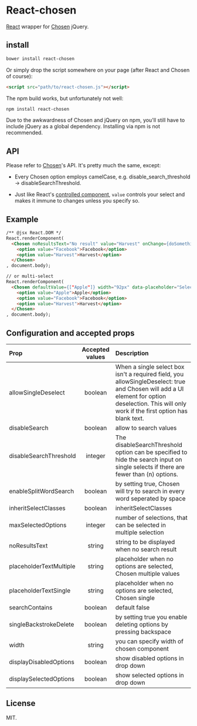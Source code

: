 # React-chosen

[React](http://facebook.github.io/react/) wrapper for [Chosen](http://harvesthq.github.io/chosen/) jQuery.

## install

```sh
bower install react-chosen
```

Or simply drop the script somewhere on your page (after React and Chosen of course):

```html
<script src="path/to/react-chosen.js"></script>
```

The npm build works, but unfortunately not well:

```sh
npm install react-chosen
```

Due to the awkwardness of Chosen and jQuery on npm, you'll still have to include jQuery as a global dependency. Installing via npm is not recommended.

## API

Please refer to [Chosen](http://harvesthq.github.io/chosen/)'s API. It's pretty much the same, except:

- Every Chosen option employs camelCase, e.g. disable_search_threshold -> disableSearchThreshold.

- Just like React's [controlled component](http://facebook.github.io/react/docs/forms.html#controlled-components), `value` controls your select and makes it immune to changes unless you specify so.

## Example

```html
/** @jsx React.DOM */
React.renderComponent(
  <Chosen noResultsText="No result" value="Harvest" onChange={doSomething}>
    <option value="Facebook">Facebook</option>
    <option value="Harvest">Harvest</option>
  </Chosen>
, document.body);

// or multi-select
React.renderComponent(
  <Chosen defaultValue={["Apple"]} width="92px" data-placeholder="Select..." multiple>
    <option value="Apple">Apple</option>
    <option value="Facebook">Facebook</option>
    <option value="Harvest">Harvest</option>
  </Chosen>
, document.body);
```

## Configuration and accepted props


| Prop  | Accepted values  | Description |
| :------------ |:---------------:| :-------|
|  allowSingleDeselect | boolean | When a single select box isn't a required field, you allowSingleDeselect: true and Chosen will add a UI element for option deselection. This will only work if the first option has blank text. |
|  disableSearch | boolean | allow to search values |
|  disableSearchThreshold | integer  |  The disableSearchThreshold option can be specified to hide the search input on single selects if there are fewer than (n) options. |
|  enableSplitWordSearch | boolean| by setting true, Chosen will try to search in every word seperated by space |
|  inheritSelectClasses  |  boolean  | inheritSelectClasses   |
|  maxSelectedOptions  |  integer  |  number of selections, that can be selected in multiple selection  |
|  noResultsText  |  string  |  string to be displayed when no search result  |
|  placeholderTextMultiple  |  string  |  placeholder when no options are selected, Chosen multiple values  |
|  placeholderTextSingle  |  string  |   placeholder when no options are selected, Chosen single   |
|  searchContains  |  boolean  | default false   |
|  singleBackstrokeDelete  |  boolean  |  by setting true you enable deleting options by pressing backspace  |
|  width  |  string  |  you can specify width of chosen component  |
|  displayDisabledOptions  |  boolean  |  show disabled options in drop down  |
|  displaySelectedOptions | boolean  | show selected options in drop down |

## License

MIT.
